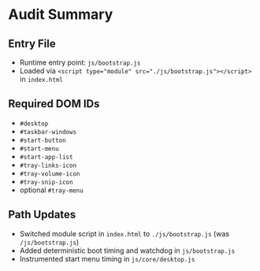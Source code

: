 # Audit Summary

## Entry File
- Runtime entry point: `js/bootstrap.js`
- Loaded via `<script type="module" src="./js/bootstrap.js"></script>` in `index.html`

## Required DOM IDs
- `#desktop`
- `#taskbar-windows`
- `#start-button`
- `#start-menu`
- `#start-app-list`
- `#tray-links-icon`
- `#tray-volume-icon`
- `#tray-snip-icon`
- optional `#tray-menu`

## Path Updates
- Switched module script in `index.html` to `./js/bootstrap.js` (was `/js/bootstrap.js`)
- Added deterministic boot timing and watchdog in `js/bootstrap.js`
- Instrumented start menu timing in `js/core/desktop.js`
